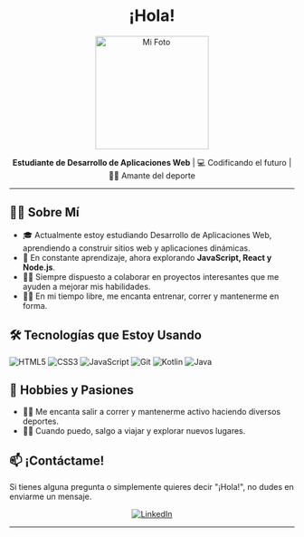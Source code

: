 <h1 align="center">¡Hola!</h1>

<p align="center">
  <img src="https://user-images.githubusercontent.com/YourImageHere" alt="Mi Foto" width="200" height="200"/>
</p>

<p align="center">
  <b>Estudiante de Desarrollo de Aplicaciones Web</b> | 💻 Codificando el futuro | 🏃‍♂️ Amante del deporte
</p>

<hr/>

<h2>👨‍💻 Sobre Mí</h2>
<ul>
  <li>🎓 Actualmente estoy estudiando Desarrollo de Aplicaciones Web, aprendiendo a construir sitios web y aplicaciones dinámicas.</li>
  <li>🌱 En constante aprendizaje, ahora explorando <strong>JavaScript, React y Node.js</strong>.</li>
  <li>🧑‍🏫 Siempre dispuesto a colaborar en proyectos interesantes que me ayuden a mejorar mis habilidades.</li>
  <li>🏋️‍♂️ En mi tiempo libre, me encanta entrenar, correr y mantenerme en forma.</li>
</ul>

<h2>🛠️ Tecnologías que Estoy Usando</h2>
<p>
  <img src="https://img.shields.io/badge/HTML5-E34F26?style=for-the-badge&logo=html5&logoColor=white" alt="HTML5" />
  <img src="https://img.shields.io/badge/CSS3-1572B6?style=for-the-badge&logo=css3&logoColor=white" alt="CSS3" />
  <img src="https://img.shields.io/badge/JavaScript-F7DF1E?style=for-the-badge&logo=javascript&logoColor=black" alt="JavaScript" />
  <img src="https://img.shields.io/badge/Git-F05032?style=for-the-badge&logo=git&logoColor=white" alt="Git" />
  <img src="https://img.shields.io/badge/Kotlin-0095D5?style=for-the-badge&logo=kotlin&logoColor=white" alt="Kotlin" />
  <img src="https://img.shields.io/badge/Java-ED8B00?style=for-the-badge&logo=java&logoColor=white" alt="Java" />
</p>

<h2>💪 Hobbies y Pasiones</h2>
<ul>
  <li>🏃‍♂️ Me encanta salir a correr y mantenerme activo haciendo diversos deportes.</li>
  <li>🚴‍♂️ Cuando puedo, salgo a viajar y explorar nuevos lugares.</li>
</ul>

<h2>📫 ¡Contáctame!</h2>
<p>Si tienes alguna pregunta o simplemente quieres decir "¡Hola!", no dudes en enviarme un mensaje.</p>

<p align="center">
  <a href="https://www.linkedin.com/in/raul-fern%C3%A1ndez-delgado-9a64a731b/">
    <img src="https://img.shields.io/badge/LinkedIn-0077B5?style=for-the-badge&logo=linkedin&logoColor=white" alt="LinkedIn" />
  </a>
</p>

<hr/>
